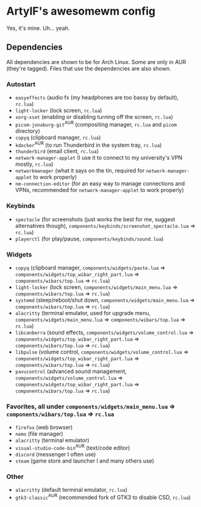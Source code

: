 # ArtyIF's awesomewm config

Yes, it's mine. Uh... yeah.

## Dependencies

All dependencies are shown to be for Arch Linux. Some are only in AUR (they're tagged).
Files that use the dependencies are also shown.

### Autostart
- `easyeffects` (audio fx (my headphones are too bassy by default), `rc.lua`)
- `light-locker` (lock screen, `rc.lua`)
- `xorg-xset` (enabling or disabling turning off the screen, `rc.lua`)
- `picom-jonaburg-git`<sup>AUR</sup> (compositing manager, `rc.lua` and `picom` directory)
- `copyq` (clipboard manager, `rc.lua`)
- `kdocker`<sup>AUR</sup> (to run Thunderbird in the system tray, `rc.lua`)
- `thunderbird` (email client, `rc.lua`)
- `network-manager-applet` (I use it to connect to my university's VPN mostly, `rc.lua`)
- `networkmanager` (what it says on the tin, required for `network-manager-applet` to work properly)
- `nm-connection-editor` (for an easy way to manage connections and VPNs, recommended for `network-manager-applet` to work properly)

### Keybinds
- `spectacle` (for screenshots (just works the best for me, suggest alternatives though), `components/keybinds/screenshot_spectacle.lua` => `rc.lua`)
- `playerctl` (for play/pause, `components/keybinds/sound.lua`)

### Widgets
- `copyq` (clipboard manager, `components/widgets/paste.lua` => `components/widgets/top_wibar_right_part.lua` => `components/wibars/top.lua` => `rc.lua`)
- `light-locker` (lock screen, `components/widgets/main_menu.lua` => `components/wibars/top.lua` => `rc.lua`)
- `systemd` (sleep/reboot/shut down, `components/widgets/main_menu.lua` => `components/wibars/top.lua` => `rc.lua`)
- `alacritty` (terminal emulator, used for upgrade menu, `components/widgets/main_menu.lua` => `components/wibars/top.lua` => `rc.lua`)
- `libcanberra` (sound effects, `components/widgets/volume_control.lua` => `components/widgets/top_wibar_right_part.lua` => `components/wibars/top.lua` => `rc.lua`)
- `libpulse` (volume control, `components/widgets/volume_control.lua` => `components/widgets/top_wibar_right_part.lua` => `components/wibars/top.lua` => `rc.lua`)
- `pavucontrol` (advanced sound management, `components/widgets/volume_control.lua` => `components/widgets/top_wibar_right_part.lua` => `components/wibars/top.lua` => `rc.lua`)

### Favorites, all under `components/widgets/main_menu.lua` => `components/wibars/top.lua` => `rc.lua`
- `firefox` (web browser)
- `nemo` (file manager)
- `alacritty` (terminal emulator)
- `visual-studio-code-bin`<sup>AUR</sup> (text/code editor)
- `discord` (messenger I often use)
- `steam` (game store and launcher I and many others use)

### Other
- `alacritty` (default terminal emulator, `rc.lua`)
- `gtk3-classic`<sup>AUR</sup> (recommended fork of GTK3 to disable CSD, `rc.lua`)